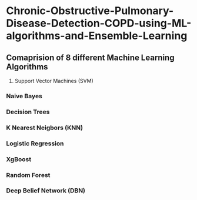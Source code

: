 # Chronic-Obstructive-Pulmonary-Disease-Detection-COPD-using-ML-algorithms-and-Ensemble-Learning
## Comaprision of 8 different Machine Learning Algorithms
 1. Support Vector Machines (SVM)
### Naive Bayes
### Decision Trees
### K Nearest Neigbors (KNN)
### Logistic Regression
### XgBoost
### Random Forest
### Deep Belief Network (DBN)
